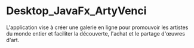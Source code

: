 # Desktop_JavaFx_ArtyVenci
L'application vise à créer une galerie en ligne pour promouvoir les artistes du monde entier et faciliter la découverte, l'achat et le partage d'œuvres d'art. 
